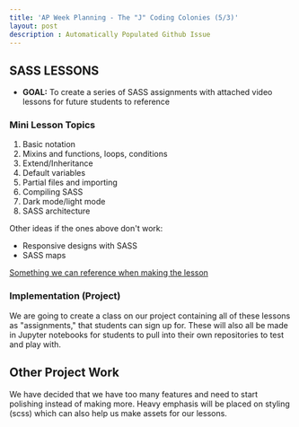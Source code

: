 ```yaml
---
title: 'AP Week Planning - The "J" Coding Colonies (5/3)'
layout: post
description : Automatically Populated Github Issue
---
```


## SASS LESSONS

- **GOAL:** To create a series of SASS assignments with attached video lessons for future students to reference

### Mini Lesson Topics

1. Basic notation
2. Mixins and functions, loops, conditions
3. Extend/Inheritance
4. Default variables 
5. Partial files and importing
6. Compiling SASS
7. Dark mode/light mode
8. SASS architecture

Other ideas if the ones above don't work:
* Responsive designs with SASS
* SASS maps

[Something we can reference when making the lesson](https://gist.github.com/jareware/4738651)

### Implementation (Project)

We are going to create a class on our project containing all of these lessons as "assignments," that students can sign up for. These will also all be made in Jupyter notebooks for students to pull into their own repositories to test and play with.

## Other Project Work

We have decided that we have too many features and need to start polishing instead of making more. Heavy emphasis will be placed on styling (scss) which can also help us make assets for our lessons.

